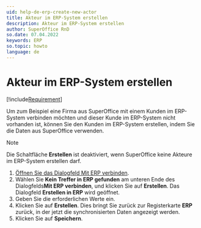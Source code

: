 ```yaml
---
uid: help-de-erp-create-new-actor
title: Akteur im ERP-System erstellen
description: Akteur im ERP-System erstellen
author: SuperOffice RnD
so.date: 07.04.2022
keywords: ERP
so.topic: howto
language: de
---
```


# Akteur im ERP-System erstellen

[!include[Requirement](includes/req-integration-server.md)]

Um zum Beispiel eine Firma aus SuperOffice mit einem Kunden im ERP-System verbinden möchten und dieser Kunde im ERP-System nicht vorhanden ist, können Sie den Kunden im ERP-System erstellen, indem Sie die Daten aus SuperOffice verwenden.

> [!NOTE]
> Die Schaltfläche **Erstellen** ist deaktiviert, wenn SuperOffice keine Akteure im ERP-System erstellen darf.

1. [Öffnen Sie das Dialogfeld Mit ERP verbinden][1].
2. Wählen Sie **Kein Treffer in ERP gefunden** am unteren Ende des Dialogfelds**Mit ERP verbinden**, und klicken Sie auf **Erstellen**. Das Dialogfeld **Erstellen in ERP** wird geöffnet.
3. Geben Sie die erforderlichen Werte ein.
4. Klicken Sie auf **Erstellen**. Dies bringt Sie zurück zur Registerkarte **ERP** zurück, in der jetzt die synchronisierten Daten angezeigt werden.
5. Klicken Sie auf **Speichern**.

<!-- Referenced links -->
[1]: erp-connect.md

<!-- Referenced images -->
